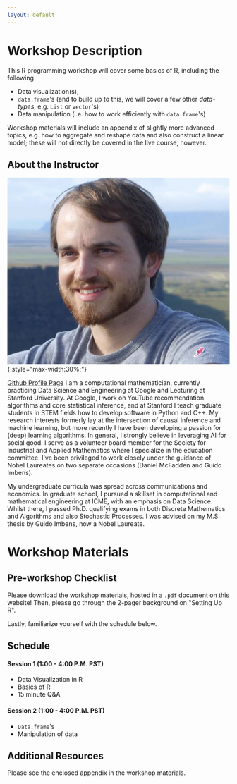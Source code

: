 ```yaml
---
layout: default
---
```


# Workshop Description
This R programming workshop will cover some basics of R, including the following
  * Data visualization(s),
  * `data.frame`'s (and to build up to this, we will cover a few other _data-types_, e.g. `List` or `vector`'s)
  * Data manipulation (i.e. how to work efficiently with `data.frame`'s)
  
Workshop materials will include an appendix of slightly more advanced topics,
e.g. how to aggregate and reshape data and also construct a linear model; these
will not directly be covered in the live course, however.
  
## About the Instructor
![Andreas](/assets/img/profile.jpg){:style="max-width:30%;"}

[Github Profile Page](https://asantucci.github.io/)
I am a computational mathematician, currently practicing Data Science and Engineering at Google and Lecturing at Stanford University. At Google, I work on YouTube recommendation algorithms and core statistical inference, and at Stanford I teach graduate students in STEM fields how to develop software in Python and C++. My research interests formerly lay at the intersection of causal inference and machine learning, but more recently I have been developing a passion for (deep) learning algorithms. In general, I strongly believe in leveraging AI for social good. I serve as a volunteer board member for the Society for Industrial and Applied Mathematics where I specialize in the education committee. I've been privileged to work closely under the guidance of Nobel Laureates on two separate occasions (Daniel McFadden and Guido Imbens).

My undergraduate curricula was spread across communications and economics. In graduate school, I pursued a skillset in computational and mathematical engineering at ICME, with an emphasis on Data Science. Whilst there, I passed Ph.D. qualifying exams in both Discrete Mathematics and Algorithms and also Stochastic Processes. I was advised on my M.S. thesis by Guido Imbens, now a Nobel Laureate.

# Workshop Materials

## Pre-workshop Checklist
Please download the workshop materials, hosted in a `.pdf` document on this
website! Then, please go through the 2-pager background on "Setting Up R".

Lastly, familiarize yourself with the schedule below.

## Schedule

#### Session 1 (1:00 - 4:00 P.M. PST)
  - Data Visualization in R
  - Basics of R
  - 15 minute Q&A
  
#### Session 2 (1:00 - 4:00 P.M. PST)
  - `Data.frame`'s
  - Manipulation of data

## Additional Resources
Please see the enclosed appendix in the workshop materials.








